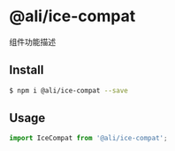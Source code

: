 # @ali/ice-compat

组件功能描述

## Install

```bash
$ npm i @ali/ice-compat --save
```

## Usage

```jsx
import IceCompat from '@ali/ice-compat';
```
